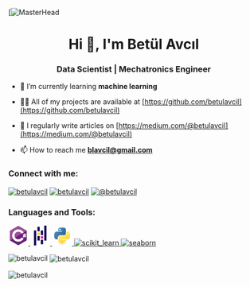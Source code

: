 [![MasterHead](https://i.giphy.com/media/v1.Y2lkPTc5MGI3NjExa3puenY4eHQwOGl6cTI0NGptejdoODEwMGFhZzlzdXE5cmk2M2t5diZlcD12MV9pbnRlcm5hbF9naWZfYnlfaWQmY3Q9Zw/doXBzUFJRxpaUbuaqz/giphy.gif)
<h1 align="center">Hi 👋, I'm Betül Avcıl</h1>
<h3 align="center">Data Scientist | Mechatronics Engineer</h3>

- 🌱 I’m currently learning **machine learning**

- 👨‍💻 All of my projects are available at [https://github.com/betulavcil](https://github.com/betulavcil)

- 📝 I regularly write articles on [https://medium.com/@betulavcil](https://medium.com/@betulavcil)

- 📫 How to reach me **blavcil@gmail.com**


<h3 align="left">Connect with me:</h3>
<p align="left">
<a href="https://linkedin.com/in/betulavcil" target="blank"><img align="center" src="https://raw.githubusercontent.com/rahuldkjain/github-profile-readme-generator/master/src/images/icons/Social/linked-in-alt.svg" alt="betulavcil" height="30" width="40" /></a>
<a href="https://kaggle.com/betulavcil" target="blank"><img align="center" src="https://raw.githubusercontent.com/rahuldkjain/github-profile-readme-generator/master/src/images/icons/Social/kaggle.svg" alt="betulavcil" height="30" width="40" /></a>
<a href="https://medium.com/@betulavcil" target="blank"><img align="center" src="https://raw.githubusercontent.com/rahuldkjain/github-profile-readme-generator/master/src/images/icons/Social/medium.svg" alt="@betulavcil" height="30" width="40" /></a>
</p>

<h3 align="left">Languages and Tools:</h3>
<p align="left"> <a href="https://www.w3schools.com/cs/" target="_blank" rel="noreferrer"> <img src="https://raw.githubusercontent.com/devicons/devicon/master/icons/csharp/csharp-original.svg" alt="csharp" width="40" height="40"/> </a> <a href="https://pandas.pydata.org/" target="_blank" rel="noreferrer"> <img src="https://raw.githubusercontent.com/devicons/devicon/2ae2a900d2f041da66e950e4d48052658d850630/icons/pandas/pandas-original.svg" alt="pandas" width="40" height="40"/> </a> <a href="https://www.python.org" target="_blank" rel="noreferrer"> <img src="https://raw.githubusercontent.com/devicons/devicon/master/icons/python/python-original.svg" alt="python" width="40" height="40"/> </a> <a href="https://scikit-learn.org/" target="_blank" rel="noreferrer"> <img src="https://upload.wikimedia.org/wikipedia/commons/0/05/Scikit_learn_logo_small.svg" alt="scikit_learn" width="40" height="40"/> </a> <a href="https://seaborn.pydata.org/" target="_blank" rel="noreferrer"> <img src="https://seaborn.pydata.org/_images/logo-mark-lightbg.svg" alt="seaborn" width="40" height="40"/> </a> </p>

<p><img align="left" src="https://github-readme-stats.vercel.app/api/top-langs?username=betulavcil&show_icons=true&locale=en&layout=compact" alt="betulavcil" /></p>

<p>&nbsp;<img align="center" src="https://github-readme-stats.vercel.app/api?username=betulavcil&show_icons=true&locale=en" alt="betulavcil" /></p>

<p><img align="center" src="https://github-readme-streak-stats.herokuapp.com/?user=betulavcil&" alt="betulavcil" /></p>
